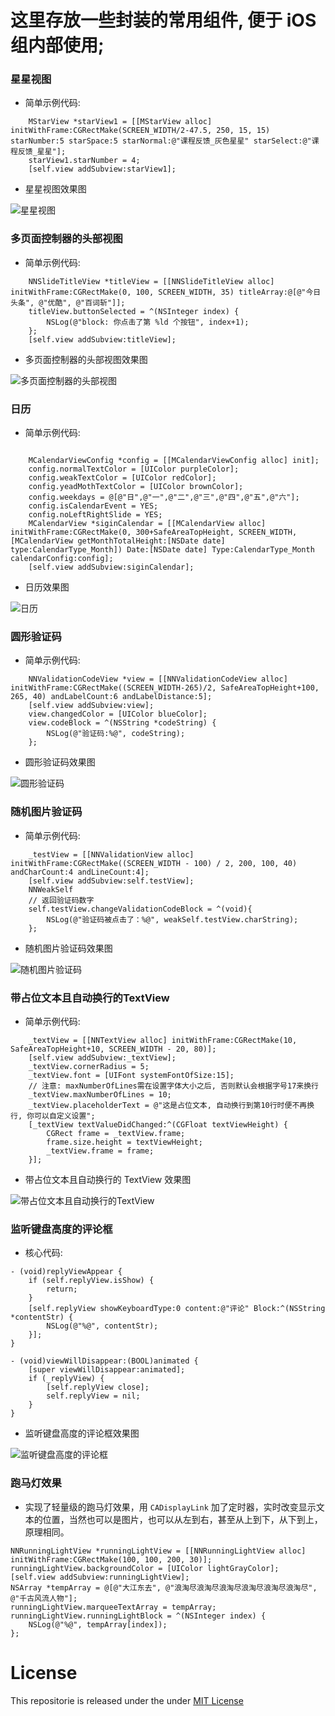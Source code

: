 # 这里存放一些封装的常用组件, 便于 iOS 组内部使用;

### 星星视图

- 简单示例代码:

```
    MStarView *starView1 = [[MStarView alloc] initWithFrame:CGRectMake(SCREEN_WIDTH/2-47.5, 250, 15, 15) starNumber:5 starSpace:5 starNormal:@"课程反馈_灰色星星" starSelect:@"课程反馈_星星"];
    starView1.starNumber = 4;
    [self.view addSubview:starView1];
```

- 星星视图效果图

![星星视图](https://github.com/iOS-DeveloperTeam/UsuallyEncapsulation/blob/master/演示图/01星星视图.png)



### 多页面控制器的头部视图

- 简单示例代码:

```
    NNSlideTitleView *titleView = [[NNSlideTitleView alloc] initWithFrame:CGRectMake(0, 100, SCREEN_WIDTH, 35) titleArray:@[@"今日头条", @"优酷", @"百词斩"]];
    titleView.buttonSelected = ^(NSInteger index) {
        NSLog(@"block: 你点击了第 %ld 个按钮", index+1);
    };
    [self.view addSubview:titleView];
```

- 多页面控制器的头部视图效果图

![多页面控制器的头部视图](https://github.com/iOS-DeveloperTeam/UsuallyEncapsulation/blob/master/演示图/02多页面控制器的头部视图.gif)


### 日历

- 简单示例代码:

```

    MCalendarViewConfig *config = [[MCalendarViewConfig alloc] init];
    config.normalTextColor = [UIColor purpleColor];
    config.weakTextColor = [UIColor redColor];
    config.yeadMothTextColor = [UIColor brownColor];
    config.weekdays = @[@"日",@"一",@"二",@"三",@"四",@"五",@"六"];
    config.isCalendarEvent = YES;
    config.noLeftRightSlide = YES;
    MCalendarView *siginCalendar = [[MCalendarView alloc] initWithFrame:CGRectMake(0, 300+SafeAreaTopHeight, SCREEN_WIDTH, [MCalendarView getMonthTotalHeight:[NSDate date] type:CalendarType_Month]) Date:[NSDate date] Type:CalendarType_Month calendarConfig:config];
    [self.view addSubview:siginCalendar];
```

- 日历效果图

![日历](https://github.com/iOS-DeveloperTeam/UsuallyEncapsulation/blob/master/演示图/03日历.gif)




### 圆形验证码

- 简单示例代码:

```
    NNValidationCodeView *view = [[NNValidationCodeView alloc] initWithFrame:CGRectMake((SCREEN_WIDTH-265)/2, SafeAreaTopHeight+100, 265, 40) andLabelCount:6 andLabelDistance:5];
    [self.view addSubview:view];
    view.changedColor = [UIColor blueColor];
    view.codeBlock = ^(NSString *codeString) {
        NSLog(@"验证码:%@", codeString);
    };
```

- 圆形验证码效果图

![圆形验证码](https://github.com/iOS-DeveloperTeam/UsuallyEncapsulation/blob/master/演示图/04圆形验证码.gif)


### 随机图片验证码

- 简单示例代码:

```
    _testView = [[NNValidationView alloc] initWithFrame:CGRectMake((SCREEN_WIDTH - 100) / 2, 200, 100, 40) andCharCount:4 andLineCount:4];
    [self.view addSubview:self.testView];
    NNWeakSelf
    // 返回验证码数字
    self.testView.changeValidationCodeBlock = ^(void){
        NSLog(@"验证码被点击了：%@", weakSelf.testView.charString);
    };
```

- 随机图片验证码效果图

![随机图片验证码](https://github.com/iOS-DeveloperTeam/UsuallyEncapsulation/blob/master/演示图/05随机图片验证码.gif)


### 带占位文本且自动换行的TextView

- 简单示例代码:

```
    _textView = [[NNTextView alloc] initWithFrame:CGRectMake(10, SafeAreaTopHeight+10, SCREEN_WIDTH - 20, 80)];
    [self.view addSubview:_textView];
    _textView.cornerRadius = 5;
    _textView.font = [UIFont systemFontOfSize:15];
    // 注意: maxNumberOfLines需在设置字体大小之后, 否则默认会根据字号17来换行
    _textView.maxNumberOfLines = 10;
    _textView.placeholderText = @"这是占位文本, 自动换行到第10行时便不再换行, 你可以自定义设置";
    [_textView textValueDidChanged:^(CGFloat textViewHeight) {
        CGRect frame = _textView.frame;
        frame.size.height = textViewHeight;
        _textView.frame = frame;
    }];
```

- 带占位文本且自动换行的 TextView 效果图

![带占位文本且自动换行的TextView](https://github.com/iOS-DeveloperTeam/UsuallyEncapsulation/blob/master/演示图/06带占位文本且自动换行的TextView.gif)


### 监听键盘高度的评论框

- 核心代码:
```
- (void)replyViewAppear {
    if (self.replyView.isShow) {
        return;
    }
    [self.replyView showKeyboardType:0 content:@"评论" Block:^(NSString *contentStr) {
        NSLog(@"%@", contentStr);
    }];
}

- (void)viewWillDisappear:(BOOL)animated {
    [super viewWillDisappear:animated];
    if (_replyView) {
        [self.replyView close];
        self.replyView = nil;
    }
}
```

- 监听键盘高度的评论框效果图

![监听键盘高度的评论框](https://github.com/iOS-DeveloperTeam/UsuallyEncapsulation/blob/master/演示图/07监听键盘高度的评论框.gif)


### 跑马灯效果

- 实现了轻量级的跑马灯效果，用 `CADisplayLink` 加了定时器，实时改变显示文本的位置，当然也可以是图片，也可以从左到右，甚至从上到下，从下到上，原理相同。

```
NNRunningLightView *runningLightView = [[NNRunningLightView alloc] initWithFrame:CGRectMake(100, 100, 200, 30)];
runningLightView.backgroundColor = [UIColor lightGrayColor];
[self.view addSubview:runningLightView];
NSArray *tempArray = @[@"大江东去", @"浪淘尽浪淘尽浪淘尽浪淘尽浪淘尽浪淘尽", @"千古风流人物"];
runningLightView.marqueeTextArray = tempArray;
runningLightView.runningLightBlock = ^(NSInteger index) {
    NSLog(@"%@", tempArray[index]);
};
```



# License

This repositorie is released under the under [MIT License](https://github.com/iOS-DeveloperTeam/UsuallyEncapsulation/blob/master/LICENSE)
